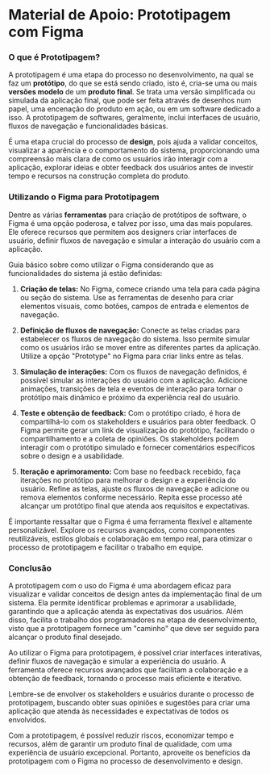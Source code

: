 # Material de Apoio: Prototipagem com Figma


### O que é Prototipagem?
A prototipagem é uma etapa do processo no desenvolvimento, na qual se faz um **protótipo**, do que se está sendo criado, isto é, cria-se uma ou mais **versões modelo** de um **produto final**. Se trata uma versão simplificada ou simulada da aplicação final, que pode ser feita através de desenhos num papel, uma encenação do produto em ação, ou em um software dedicado a isso. A prototipagem de softwares, geralmente, inclui interfaces de usuário, fluxos de navegação e funcionalidades básicas. 

É uma etapa crucial do processo de **design**, pois ajuda a validar conceitos, visualizar a aparência e o comportamento do sistema, proporcionando uma compreensão mais clara de como os usuários irão interagir com a aplicação, explorar ideias e obter feedback dos usuários antes de investir tempo e recursos na construção completa do produto.


### Utilizando o Figma para Prototipagem
Dentre as várias **ferramentas** para criação de protótipos de software, o Figma é uma opção poderosa, e talvez por isso, uma das mais populares.
Ele oferece recursos que permitem aos designers criar interfaces de usuário, definir fluxos de navegação e simular a interação do usuário com a aplicação.

Guia básico sobre como utilizar o Figma considerando que as funcionalidades do sistema já estão definidas:

1. **Criação de telas:** No Figma, comece criando uma tela para cada página ou seção do sistema. Use as ferramentas de desenho para criar elementos visuais, como botões, campos de entrada e elementos de navegação.

2. **Definição de fluxos de navegação:** Conecte as telas criadas para estabelecer os fluxos de navegação do sistema. Isso permite simular como os usuários irão se mover entre as diferentes partes da aplicação. Utilize a opção "Prototype" no Figma para criar links entre as telas.

3. **Simulação de interações:** Com os fluxos de navegação definidos, é possível simular as interações do usuário com a aplicação. Adicione animações, transições de tela e eventos de interação para tornar o protótipo mais dinâmico e próximo da experiência real do usuário.

4. **Teste e obtenção de feedback:** Com o protótipo criado, é hora de compartilhá-lo com os stakeholders e usuários para obter feedback. O Figma permite gerar um link de visualização do protótipo, facilitando o compartilhamento e a coleta de opiniões. Os stakeholders podem interagir com o protótipo simulado e fornecer comentários específicos sobre o design e a usabilidade.

5. **Iteração e aprimoramento:** Com base no feedback recebido, faça iterações no protótipo para melhorar o design e a experiência do usuário. Refine as telas, ajuste os fluxos de navegação e adicione ou remova elementos conforme necessário. Repita esse processo até alcançar um protótipo final que atenda aos requisitos e expectativas.

É importante ressaltar que o Figma é uma ferramenta flexível e altamente personalizável. Explore os recursos avançados, como componentes reutilizáveis, estilos globais e colaboração em tempo real, para otimizar o processo de prototipagem e facilitar o trabalho em equipe.

### Conclusão
A prototipagem com o uso do Figma é uma abordagem eficaz para visualizar e validar conceitos de design antes da implementação final de um sistema. Ela permite identificar problemas e aprimorar a usabilidade, garantindo que a aplicação atenda às expectativas dos usuários. Além disso, facilita o trabalho dos programadores na etapa de desenvolvimento, visto que a prototipagem fornece um "caminho" que deve ser seguido para alcançar o produto final desejado.

Ao utilizar o Figma para prototipagem, é possível criar interfaces interativas, definir fluxos de navegação e simular a experiência do usuário. A ferramenta oferece recursos avançados que facilitam a colaboração e a obtenção de feedback, tornando o processo mais eficiente e iterativo.

Lembre-se de envolver os stakeholders e usuários durante o processo de prototipagem, buscando obter suas opiniões e sugestões para criar uma aplicação que atenda às necessidades e expectativas de todos os envolvidos.

Com a prototipagem, é possível reduzir riscos, economizar tempo e recursos, além de garantir um produto final de qualidade, com uma experiência de usuário excepcional. Portanto, aproveite os benefícios da prototipagem com o Figma no processo de desenvolvimento e design.
